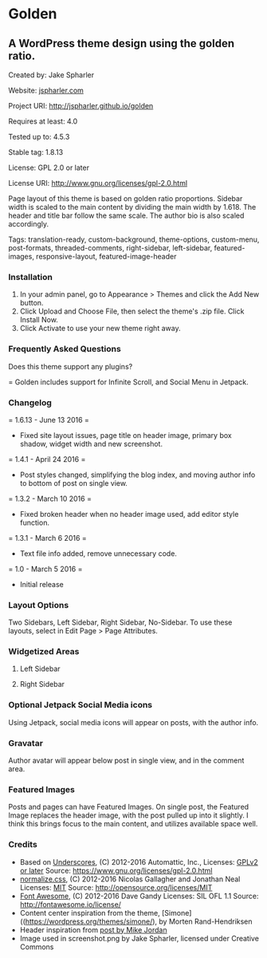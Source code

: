 # Golden
## A WordPress theme design using the golden ratio.

Created by: Jake Spharler

Website: [jspharler.com](https://jspharler.com/)

Project URI: http://jspharler.github.io/golden

Requires at least: 4.0

Tested up to: 4.5.3

Stable tag: 1.8.13

License: GPL 2.0 or later

License URI: http://www.gnu.org/licenses/gpl-2.0.html

Page layout of this theme is based on golden ratio proportions.  Sidebar width is scaled to the main content by dividing the main width by 1.618.  The header and title bar follow the same scale.  The author bio is also scaled accordingly. 

Tags: translation-ready, custom-background, theme-options, custom-menu, post-formats, threaded-comments, right-sidebar, left-sidebar, featured-images, responsive-layout, featured-image-header

### Installation
	
1. In your admin panel, go to Appearance > Themes and click the Add New button.
2. Click Upload and Choose File, then select the theme's .zip file. Click Install Now.
3. Click Activate to use your new theme right away.

### Frequently Asked Questions

Does this theme support any plugins?

= Golden includes support for Infinite Scroll, and Social Menu in Jetpack.

### Changelog

= 1.6.13 - June 13 2016 =
* Fixed site layout issues, page title on header image, primary box shadow, widget width and new screenshot.

= 1.4.1 - April 24 2016 =
* Post styles changed, simplifying the blog index, and moving author info to bottom of post on single view.

= 1.3.2 - March 10 2016 =
* Fixed broken header when no header image used, add editor style function.

= 1.3.1 - March 6 2016 =
* Text file info added, remove unnecessary code.

= 1.0 - March 5 2016 =
* Initial release

### Layout Options

Two Sidebars, Left Sidebar, Right Sidebar, No-Sidebar.  To use these layouts, select in Edit Page > Page Attributes.

### Widgetized Areas

1. Left Sidebar

2. Right Sidebar

### Optional Jetpack Social Media icons
Using Jetpack, social media icons will appear on posts, with the author info.

### Gravatar
Author avatar will appear below post in single view, and in the comment area.

### Featured Images
Posts and pages can have Featured Images. On single post, the Featured Image replaces the header image, with the post pulled up into it slightly.  I think this brings focus to the main content, and utilizes available space well.

### Credits

* Based on [Underscores](http://underscores.me/), (C) 2012-2016 Automattic, Inc., 
  Licenses: [GPLv2 or later](https://www.gnu.org/licenses/gpl-2.0.html)
  Source: https://www.gnu.org/licenses/gpl-2.0.html
* [normalize.css](http://necolas.github.io/normalize.css/), (C) 2012-2016 Nicolas Gallagher and Jonathan Neal
  Licenses: [MIT](http://opensource.org/licenses/MIT)
  Source: http://opensource.org/licenses/MIT
* [Font Awesome](http://fontawesome.io/), (C) 2012-2016 Dave Gandy 
  Licenses: SIL OFL 1.1
  Source: http://fontawesome.io/license/
* Content center inspiration from the theme, [Simone]((https://wordpress.org/themes/simone/), by Morten Rand-Hendriksen
* Header inspiration from [post by Mike Jordan](http://www.mikejohnsondesign.com/add-wordpress-featured-image-as-background-image/)
* Image used in screenshot.png by Jake Spharler, licensed under Creative Commons

